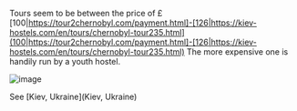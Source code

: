Tours seem to be between the price of £[100|https://tour2chernobyl.com/payment.html]-[126|https://kiev-hostels.com/en/tours/chernobyl-tour235.html](100|https://tour2chernobyl.com/payment.html]-[126|https://kiev-hostels.com/en/tours/chernobyl-tour235.html)
The more expensive one is handily run by a youth hostel.

![image](https://kiev-hostels.com/photo%20chernobyl.files/image006.jpg)

See [Kiev, Ukraine](Kiev, Ukraine)


